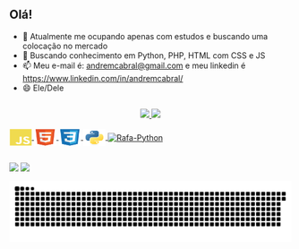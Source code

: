 ## Olá!

- 🔭 Atualmente me ocupando apenas com estudos e buscando uma colocação no mercado
- 🌱 Buscando conhecimento em Python, PHP, HTML com CSS e JS
- 📫 Meu e-mail é: andremcabral@gmail.com e meu linkedin é https://www.linkedin.com/in/andremcabral/
- 😄 Ele/Dele
##
<div align="center">
  <a href="https://www.linkedin.com/in/andremcabral/">
  <img height="180em" src="https://github-readme-stats.vercel.app/api?username=andremcabral&show_icons=true&theme=highcontrast&include_all_commits=true&count_private=true"/>
  <img height="180em" src="https://github-readme-stats.vercel.app/api/top-langs/?username=andremcabral&layout=compact&langs_count=7&theme=highcontrast"/>
</div>
  
  <div style="display: inline_block"><br>
  <img align="center" alt="Rafa-Js" height="30" width="40" src="https://raw.githubusercontent.com/devicons/devicon/master/icons/javascript/javascript-plain.svg">
  <img align="center" alt="Rafa-HTML" height="30" width="40" src="https://raw.githubusercontent.com/devicons/devicon/master/icons/html5/html5-original.svg">
  <img align="center" alt="Rafa-CSS" height="30" width="40" src="https://raw.githubusercontent.com/devicons/devicon/master/icons/css3/css3-original.svg">
  <img align="center" alt="Rafa-Python" height="30" width="40" src="https://raw.githubusercontent.com/devicons/devicon/master/icons/python/python-original.svg">
  <img align="center" alt="Rafa-Python" height="30" width="40" src="https://cdn.jsdelivr.net/gh/devicons/devicon/icons/php/php-plain.svg"/>
</div>
  
  ##
  
  <div> 
  <a href = "mailto:andremcabral@gmail.com"><img src="https://img.shields.io/badge/-Gmail-%23333?style=for-the-badge&logo=gmail&logoColor=white" target="_blank"></a>
  <a href="https://www.linkedin.com/in/andremcabral" target="_blank"><img src="https://img.shields.io/badge/-LinkedIn-%230077B5?style=for-the-badge&logo=linkedin&logoColor=white" target="_blank"></a> 
 
    
  ![Snake animation](https://github.com/andremcabral/andremcabral/blob/output/github-contribution-grid-snake.svg)
 
</div>
